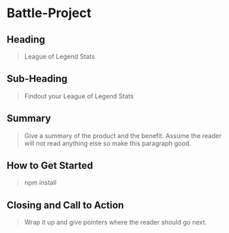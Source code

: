 # Battle-Project #
 
## Heading ##
  > League of Legend Stats

## Sub-Heading ##
  > Findout your League of Legend Stats

## Summary ##
  > Give a summary of the product and the benefit. Assume the reader will not read anything else so make this paragraph good.

## How to Get Started ##
  > npm install

## Closing and Call to Action ##
  > Wrap it up and give pointers where the reader should go next.
